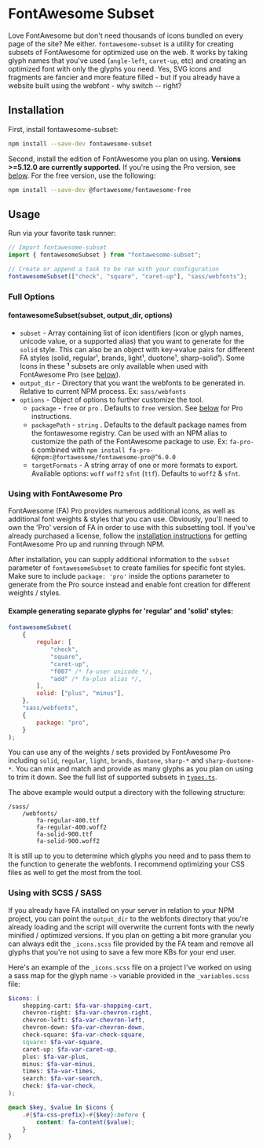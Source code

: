 # FontAwesome Subset

Love FontAwesome but don't need thousands of icons bundled on every page of the site? Me either. `fontawesome-subset` is a utility for creating subsets of FontAwesome for optimized use on the web. It works by taking glyph names that you've used (`angle-left`, `caret-up`, etc) and creating an optimized font with only the glyphs you need. Yes, SVG icons and fragments are fancier and more feature filled - but if you already have a website built using the webfont - why switch -- right?

## Installation

First, install fontawesome-subset:

```sh
npm install --save-dev fontawesome-subset
```

Second, install the edition of FontAwesome you plan on using. **Versions >=5.12.0 are currently supported.** If you're using the Pro version, see [below](#using-with-fontawesome-pro). For the free version, use the following:

```sh
npm install --save-dev @fortawesome/fontawesome-free
```

## Usage

Run via your favorite task runner:

```typescript
// Import fontawesome-subset
import { fontawesomeSubset } from "fontawesome-subset";

// Create or append a task to be ran with your configuration
fontawesomeSubset(["check", "square", "caret-up"], "sass/webfonts");
```

### Full Options

#### fontawesomeSubset(subset, output_dir, options)

-   `subset` - Array containing list of icon identifiers (icon or glyph names, unicode value, or a supported alias) that you want to generate for the `solid` style. This can also be an object with key->value pairs for different FA styles (solid, regular¹, brands, light¹, duotone¹, sharp-solid¹). Some Icons in these **¹** subsets are only available when used with FontAwesome Pro (see [below](#using-with-fontawesome-pro)).
-   `output_dir` - Directory that you want the webfonts to be generated in. Relative to current NPM process. Ex: `sass/webfonts`
-   `options` - Object of options to further customize the tool.
    -   `package` - `free` or `pro` . Defaults to `free` version. See [below](#using-with-fontawesome-pro) for Pro instructions.
    -   `packagePath` - `string` . Defaults to the default package names from the fontawesome registry. Can be used with an NPM alias to customize the path of the FontAwesome package to use. Ex: `fa-pro-6` combined with `npm install fa-pro-6@npm:@fortawesome/fontawesome-pro@^6.0.0`
    -   `targetFormats` - A string array of one or more formats to export. Available options: `woff` `woff2` `sfnt` (`ttf`). Defaults to `woff2` & `sfnt`.

### Using with FontAwesome Pro

FontAwesome (FA) Pro provides numerous additional icons, as well as additional font weights & styles that you can use. Obviously, you'll need to own the 'Pro' version of FA in order to use with this subsetting tool. If you've already purchased a license, follow the [installation instructions](https://fontawesome.com/docs/web/setup/packages) for getting FontAwesome Pro up and running through NPM.

After installation, you can supply additional information to the `subset` parameter of `fontawesomeSubset` to create families for specific font styles. Make sure to include `package: 'pro'` inside the options parameter to generate from the Pro source instead and enable font creation for different weights / styles.

#### Example generating separate glyphs for 'regular' and 'solid' styles:

```javascript
fontawesomeSubset(
    {
        regular: [
            "check",
            "square",
            "caret-up",
            "f007" /* fa-user unicode */,
            "add" /* fa-plus alias */,
        ],
        solid: ["plus", "minus"],
    },
    "sass/webfonts",
    {
        package: "pro",
    }
);
```

You can use any of the weights / sets provided by FontAwesome Pro including `solid`, `regular`, `light`, `brands`, `duotone`, `sharp-*` and `sharp-duotone-*`. You can mix and match and provide as many glyphs as you plan on using to trim it down. See the full list of supported subsets in [`types.ts`](https://github.com/omacranger/fontawesome-subset/blob/master/src/types.ts#L14).

The above example would output a directory with the following structure:

```
/sass/
    /webfonts/
        fa-regular-400.ttf
        fa-regular-400.woff2
        fa-solid-900.ttf
        fa-solid-900.woff2
```

It is still up to you to determine which glyphs you need and to pass them to the function to generate the webfonts. I recommend optimizing your CSS files as well to get the most from the tool.

### Using with SCSS / SASS

If you already have FA installed on your server in relation to your NPM project, you can point the `output_dir` to the webfonts directory that you're already loading and the script will overwrite the current fonts with the newly minified / optimized versions. If you plan on getting a bit more granular you can always edit the `_icons.scss` file provided by the FA team and remove all glyphs that you're not using to save a few more KBs for your end user.

Here's an example of the `_icons.scss` file on a project I've worked on using a sass map for the glyph name `->` variable provided in the `_variables.scss` file:

```scss
$icons: (
    shopping-cart: $fa-var-shopping-cart,
    chevron-right: $fa-var-chevron-right,
    chevron-left: $fa-var-chevron-left,
    chevron-down: $fa-var-chevron-down,
    check-square: $fa-var-check-square,
    square: $fa-var-square,
    caret-up: $fa-var-caret-up,
    plus: $fa-var-plus,
    minus: $fa-var-minus,
    times: $fa-var-times,
    search: $fa-var-search,
    check: $fa-var-check,
);

@each $key, $value in $icons {
    .#{$fa-css-prefix}-#{$key}:before {
        content: fa-content($value);
    }
}
```

